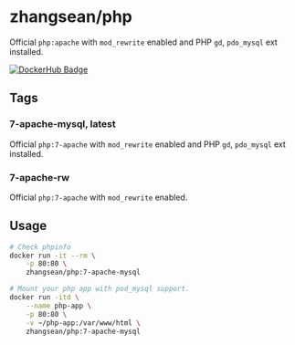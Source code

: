# zhangsean/php

Official `php:apache` with `mod_rewrite` enabled and PHP `gd`, `pdo_mysql` ext installed.

[![DockerHub Badge](http://dockeri.co/image/zhangsean/php)](https://hub.docker.com/r/zhangsean/php/)

## Tags

### 7-apache-mysql, latest

Official `php:7-apache` with `mod_rewrite` enabled and PHP `gd`, `pdo_mysql` ext installed.

### 7-apache-rw

Official `php:7-apache` with `mod_rewrite` enabled.

## Usage

```sh
# Check phpinfo
docker run -it --rm \
    -p 80:80 \
    zhangsean/php:7-apache-mysql

# Mount your php app with pod_mysql support.
docker run -itd \
    --name php-app \
    -p 80:80 \
    -v ~/php-app:/var/www/html \
    zhangsean/php:7-apache-mysql
```
